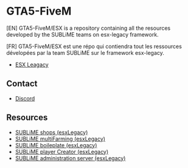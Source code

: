 # GTA5-FiveM
[EN]
GTA5-FiveM/ESX is a repository containing all the resources developed by the SUBLiME teams on esx-legacy framework.

[FR]
GTA5-FiveM/ESX est une répo qui contiendra tout les ressources dévelopées par la team SUBLiME sur le framework esx-legacy.

- [ESX Leagacy](https://github.com/esx-framework/esx-legacy)

## Contact
- [Discord](https://discord.gg/hgHZPzRT)

## Resources
- [SUBLiME shops (esxLegacy)](sublime_shops-esxLegacy/README.md)
- [SUBLiME multiFarming (esxLegacy)](sublime_multiFarming-esxLegacy/README.md)
- [SUBLiME boileplate (esxLegacy)](sublime_boileplate-esxLegacy/README.md)
- [SUBLiME player Creator (esxLegacy)](sublime_playerCreator-esxLegacy/README.md)
- [SUBLiME administration server (esxLegacy)](sublime_administration-esxLegacy/README.md)
